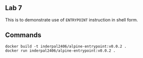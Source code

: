 ## Lab 7
This is to demonstrate use of `ENTRYPOINT` instruction in shell form.

## Commands
```
docker build -t inderpal2406/alpine-entrypoint:v0.0.2 .
docker run inderpal2406/alpine-entrypoint:v0.0.2 .
```
